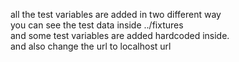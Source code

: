 all the test variables are added in two different way\
you can see the test data inside ../fixtures\
and some test variables are added hardcoded inside.\
and also change the url to localhost url
